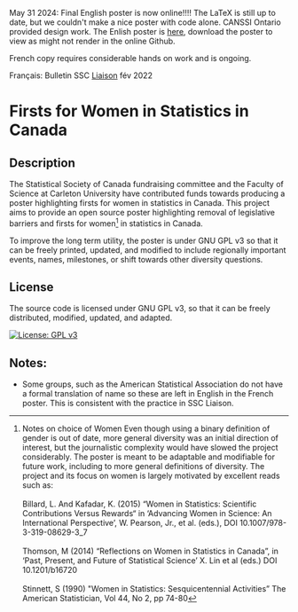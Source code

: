 
May 31 2024: Final English poster is now online!!!!
The LaTeX is still up to date, but we couldn't make a nice poster with code alone.  CANSSI Ontario provided design work.  The Enlish poster is [here](https://github.com/iamdavecampbell/Canadian_Women_in_Statistics/blob/main/Firsts%20for%20Women%20in%20Statistics%20Poster%20%2036%20by%2075%20inches.pdf), 
download the poster to view as might not render in the online Github.

French copy requires considerable hands on work and is ongoing.


Français: Bulletin SSC [Liaison](https://ssc.ca/fr/publications/ssc-liaison/vol-36-1-fevrier-2022/recherche-commentaires-sur-un-projet-decrivant) fév 2022

# Firsts for Women in Statistics in Canada 

## Description
The Statistical Society of Canada fundraising committee and the Faculty of Science at Carleton University have contributed funds towards producing a poster highlighting firsts for women in statistics in Canada. This project aims to provide an open source poster highlighting removal of legislative barriers and firsts for women[^1] in statistics in Canada.

[^1]: Notes on choice of Women
Even though using a binary definition of gender is out of date, more general diversity was an initial direction of interest, but the journalistic complexity would have slowed the project considerably. The poster is meant to be adaptable and modifiable for future work, including to more general definitions of diversity. The project and its focus on women is largely motivated by excellent reads such as: <br/><br/> Billard, L. And Kafadar, K. (2015) “Women in Statistics: Scientific Contributions Versus Rewards“ in ‘Advancing Women in Science: An International Perspective’, W. Pearson, Jr., et al. (eds.), DOI 10.1007/978-3-319-08629-3_7 <br/><br/> Thomson, M (2014) “Reflections on Women in Statistics in Canada”, in ‘Past, Present, and Future of Statistical Science’ X. Lin et al (eds.) DOI 10.1201/b16720 <br/><br/> Stinnett, S (1990) "Women in Statistics: Sesquicentennial Activities” The American Statistician, Vol 44, No 2, pp 74-80

To improve the long term utility, the poster is under GNU GPL v3 so that it can be freely printed, updated, and modified to include regionally important events, names, milestones, or shift towards other diversity questions.

## License
The source code is licensed under GNU GPL v3, so that it can be freely distributed, modified, updated, and adapted.

[![License: GPL v3](https://img.shields.io/badge/License-GPLv3-blue.svg)](https://www.gnu.org/licenses/gpl-3.0)


## Notes:
- Some groups, such as the American Statistical Association do not have a formal translation of name so these are left in English in the French poster.  This is consistent with the practice in SSC Liaison.
